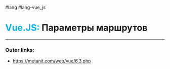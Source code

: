 #lang #lang-vue_js
# <font color="#00b0f0">Vue.JS:</font> Параметры маршрутов
---
### Outer links:
- https://metanit.com/web/vue/6.3.php